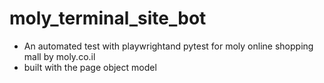 # moly_terminal_site_bot

- An automated test with playwrightand pytest for moly online shopping mall by moly.co.il
- built with the page object model
